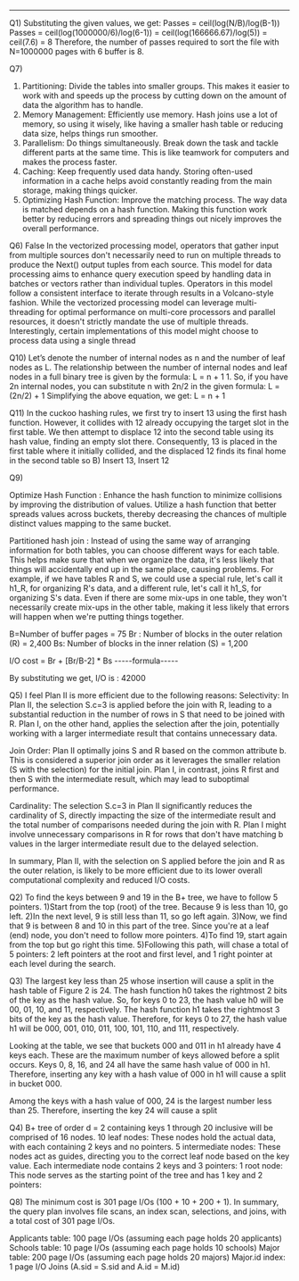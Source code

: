 
-----------------------------------------------------------------------------------------------------------------------------------------

Q1) 
Substituting the given values, we get:
Passes = ceil(log(N/B)/log(B-1))    
Passes = ceil(log(1000000/6)/log(6-1)) = ceil(log(166666.67)/log(5)) = ceil(7.6) = 8
Therefore, the number of passes required to sort the file with N=1000000 pages with 6 buffer is 8.


Q7) 
1.	Partitioning: Divide the tables into smaller groups. This makes it easier to work with and speeds up the process by cutting down on the amount of data the algorithm has to handle.
2.	Memory Management: Efficiently use memory. Hash joins use a lot of memory, so using it wisely, like having a smaller hash table or reducing data size, helps things run smoother.
3.	Parallelism: Do things simultaneously. Break down the task and tackle different parts at the same time. This is like teamwork for computers and makes the process faster.
4.	Caching: Keep frequently used data handy. Storing often-used information in a cache helps avoid constantly reading from the main storage, making things quicker.
5.	Optimizing Hash Function: Improve the matching process. The way data is matched depends on a hash function. Making this function work better by reducing errors and spreading things out nicely improves the overall performance.



Q6) False
In the vectorized processing model, operators that gather input from multiple sources don't necessarily need to run on multiple threads to produce the Next() output tuples from each source. This model for data processing aims to enhance query execution speed by handling data in batches or vectors rather than individual tuples. Operators in this model follow a consistent interface to iterate through results in a Volcano-style fashion.
While the vectorized processing model can leverage multi-threading for optimal performance on multi-core processors and parallel resources, it doesn't strictly mandate the use of multiple threads. Interestingly, certain implementations of this model might choose to process data using a single thread




Q10)
Let’s denote the number of internal nodes as n and the number of leaf nodes as L. The relationship between the number of internal nodes and leaf nodes in a full binary tree is given by the formula:
L = n + 1 1.
So, if you have 2n internal nodes, you can substitute n with 2n/2 in the given formula:
L = (2n/2) + 1
Simplifying the above equation, we get:
L = n + 1

Q11)
In the cuckoo hashing rules, we first try to insert 13 using the first hash function. However, it collides with 12 already occupying the target slot in the first table. We then attempt to displace 12 into the second table using its hash value, finding an empty slot there. Consequently, 13 is placed in the first table where it initially collided, and the displaced 12 finds its final home in the second table
so B) Insert 13, Insert 12

Q9)

Optimize Hash Function :
 Enhance the hash function to minimize collisions by improving the distribution of values. Utilize a hash function that better spreads values across buckets, thereby decreasing the chances of multiple distinct values mapping to the same bucket.

Partitioned hash join :
Instead of using the same way of arranging information for both tables, you can choose different ways for each table. This helps make sure that when we organize the data, it's less likely that things will accidentally end up in the same place, causing problems. For example, if we have tables R and S, we could use a special rule, let's call it h1_R, for organizing R's data, and a different rule, let's call it h1_S, for organizing S's data. Even if there are some mix-ups in one table, they won't necessarily create mix-ups in the other table, making it less likely that errors will happen when we're putting things together.

B=Number of buffer pages = 75
Br : Number of blocks in the outer relation (R) = 2,400
Bs: Number of blocks in the inner relation (S) = 1,200

I/O cost = Br + [Br/B-2] * Bs   -----formula-----

By substituting we get, I/O is : 42000



Q5)
I feel Plan II is more efficient due to the following reasons:
Selectivity:
In Plan II, the selection S.c=3 is applied before the join with R, leading to a substantial reduction in the number of rows in S that need to be joined with R.
Plan I, on the other hand, applies the selection after the join, potentially working with a larger intermediate result that contains unnecessary data.

Join Order:
Plan II optimally joins S and R based on the common attribute b. This is considered a superior join order as it leverages the smaller relation (S with the selection) for the initial join.
Plan I, in contrast, joins R first and then S with the intermediate result, which may lead to suboptimal performance.

Cardinality:
The selection S.c=3 in Plan II significantly reduces the cardinality of S, directly impacting the size of the intermediate result and the total number of comparisons needed during the join with R.
Plan I might involve unnecessary comparisons in R for rows that don't have matching b values in the larger intermediate result due to the delayed selection.

In summary, Plan II, with the selection on S applied before the join and R as the outer relation, is likely to be more efficient due to its lower overall computational complexity and reduced I/O costs.





Q2)
To find the keys between 9 and 19 in the B+ tree, we have to follow 5 pointers. 
1)Start from the top (root) of the tree. Because 9 is less than 10, go left.
2)In the next level, 9 is still less than 11, so go left again.
3)Now, we find that 9 is between 8 and 10 in this part of the tree. Since you're at a leaf (end) node, you don't need to follow more pointers.
4)To find 19, start again from the top but go right this time.
5)Following this path, will chase a total of 5 pointers: 2 left pointers at the root and first level, and 1 right pointer at each level during the search.


Q3)
The largest key less than 25 whose insertion will cause a split in the hash table of Figure 2 is 24. 
The hash function h0 takes the rightmost 2 bits of the key as the hash value. So, for keys 0 to 23, the hash value h0 will be 00, 01, 10, and 11, respectively.
The hash function h1 takes the rightmost 3 bits of the key as the hash value. Therefore, for keys 0 to 27, the hash value h1 will be 000, 001, 010, 011, 100, 101, 110, and 111, respectively.

Looking at the table, we see that buckets 000 and 011 in h1 already have 4 keys each. These are the maximum number of keys allowed before a split occurs.
Keys 0, 8, 16, and 24 all have the same hash value of 000 in h1.
Therefore, inserting any key with a hash value of 000 in h1 will cause a split in bucket 000.

Among the keys with a hash value of 000, 24 is the largest number less than 25.
Therefore, inserting the key 24 will cause a split



Q4) 
B+ tree of order d = 2 containing keys 1 through 20 inclusive will be comprised of 16 nodes.
10 leaf nodes: These nodes hold the actual data, with each containing 2 keys and no pointers. 
5 intermediate nodes: These nodes act as guides, directing you to the correct leaf node based on the key value. Each intermediate node contains 2 keys and 3 pointers:
1 root node: This node serves as the starting point of the tree and has 1 key and 2 pointers:


Q8)
The minimum cost is 301 page I/Os (100 + 10 + 200 + 1).
In summary, the query plan involves file scans, an index scan, selections, and joins, with a total cost of 301 page I/Os.

Applicants table: 100 page I/Os (assuming each page holds 20 applicants)
Schools table: 10 page I/Os (assuming each page holds 10 schools)
Major table: 200 page I/Os (assuming each page holds 20 majors)
Major.id index: 1 page I/O
Joins (A.sid = S.sid and A.id = M.id)

